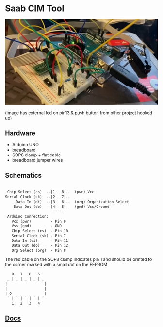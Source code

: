 # Saab CIM Tool

![unit](unit.jpg)

(image has external led on pin13 & push button from other project hooked up)

## Hardware

* Arduino UNO
* breadboard
* SOP8 clamp + flat cable
* breadboard jumper wires


## Schematics

                          _____
     Chip Select (cs)  --|1   8|--  (pwr) Vcc
    Serial Clock (sk)  --|2   7|--
         Data In (di)  --|3   6|--  (org) Organization Select
        Data Out (do)  --|4   5|--  (gnd) Vss/Ground
                          ¯¯¯¯¯
     Arduino Connection:
       Vcc (pwr)         - Pin 9
       Vss (gnd)         - GND
       Chip Select (cs)  - Pin 10
       Serial Clock (sk) - Pin 7
       Data In (di)      - Pin 11
       Data Out (do)     - Pin 12
       Org Select (org)  - Pin 8

The red cable on the SOP8 clamp indicates pin 1 and should be orinted to the corner marked with a small dot on the EEPROM

       8   7   6   5
     _ | _ | _ | _ | _
    |                 |
    |                 |
    | O               |
     ¯ | ¯ | ¯ | ¯ | ¯
       1   2   3   4


## [Docs](docs/eep.md)
